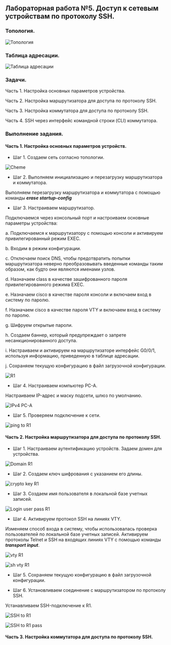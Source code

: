 ## Лабораторная работа №5. Доступ к сетевым устройствам по протоколу SSH.

### Топология.

![Топология](https://github.com/Shure0407/Network_engineer/assets/162669909/0f18e170-2491-46a1-ac97-c24ffc17f1b3)

### Таблица адресации.

![Таблица адресации](https://github.com/Shure0407/Network_engineer/assets/162669909/60cf8c08-4248-429f-aaec-cd36a46b253c)

### Задачи.
Часть 1. Настройка основных параметров устройства.

Часть 2. Настройка маршрутизатора для доступа по протоколу SSH.

Часть 3. Настройка коммутатора для доступа по протоколу SSH.

Часть 4. SSH через интерфейс командной строки (CLI) коммутатора.

### Выполнение задания.

#### Часть 1. Настройка основных параметров устройств.

- Шаг 1. Создаем сеть согласно топологии.

![Cheme](https://github.com/Shure0407/Network_engineer/assets/162669909/b6efc62f-4b1f-4d96-8fd3-c35c55ea2b63)

- Шаг 2. Выполняем инициализацию и перезагрузку маршрутизатора и коммутатора.

Выполняем перезагрузку маршрутизатора и коммутатора с помощью команды ***erase startup-config***

- Шаг 3. Настраиваем маршрутизатор.

Подключаемся через консольный порт и настроиваем основные параметры устройства:

a. Подключаемся к маршрутизатору с помощью консоли и активируем привилегированный режим EXEC.
                
b. Входим в режим конфигурации.
                
c. Отключаем поиск DNS, чтобы предотвратить попытки маршрутизатора неверно преобразовывать введенные команды таким образом, как будто они являются именами узлов.
          
d. Назначаем class в качестве зашифрованного пароля привилегированного режима EXEC.
                
e. Назначаем cisco в качестве пароля консоли и включаем вход в систему по паролю.
                
f. Назначаем cisco в качестве пароля VTY и включаем вход в систему по паролю.
                
g. Шифруем открытые пароли.
                
h. Создаем баннер, который предупреждает о запрете несанкционированного доступа.
                
i. Настраиваем и активируем на маршрутизаторе интерфейс G0/0/1, используя информацию, приведенную в таблице адресации.
                
j. Сохраняем текущую конфигурацию в файл загрузочной конфигурации.

![R1](https://github.com/Shure0407/Network_engineer/assets/162669909/227aacb7-67ae-432a-a05c-c8bf819a1096)

- Шаг 4. Настраиваем компьютер PC-A.

Настраиваем IP-адрес и маску подсети, шлюз по умолчанию.

![IPv4 PC-A](https://github.com/Shure0407/Network_engineer/assets/162669909/cc934d0c-a6b1-41fc-9e0b-2b7593e4d96b)
  
- Шаг 5. Проверяем подключение к сети.

![ping to R1](https://github.com/Shure0407/Network_engineer/assets/162669909/c085d9e1-f897-422d-a0e8-54d4a967e1f2)

#### Часть 2. Настройка маршрутизатора для доступа по протоколу SSH.

- Шаг 1. Настраиваем аутентификацию устройств.
Задаем домен для устройства.

![Domain R1](https://github.com/Shure0407/Network_engineer/assets/162669909/9460a570-ecbb-438d-9b53-c63a5777e8d8)

- Шаг 2. Создаем ключ шифрования с указанием его длины.

![crypto key R1](https://github.com/Shure0407/Network_engineer/assets/162669909/8eb07a2e-dd50-4c29-83fc-03b2735955de)

- Шаг 3. Создаем имя пользователя в локальной базе учетных записей.

![Login user pass R1](https://github.com/Shure0407/Network_engineer/assets/162669909/eb32d844-bf6a-4ab3-9e10-d36ce27cc693)

- Шаг 4. Активируем протокол SSH на линиях VTY.

Изменяем способ входа в систему, чтобы использовалась проверка пользователей по локальной базе учетных записей.
Активируем протоколы Telnet и SSH на входящих линиях VTY с помощью команды ***transport input***.

![vty R1](https://github.com/Shure0407/Network_engineer/assets/162669909/0792a63d-5957-456e-a7cc-e8681f16848a)

![sh vty R1](https://github.com/Shure0407/Network_engineer/assets/162669909/553e6955-7a00-4641-ab99-30c17e9a5e3a)

- Шаг 5. Сохраняем текущую конфигурацию в файл загрузочной конфигурации.

- Шаг 6. Установливаем соединение с маршрутизатором по протоколу SSH.

Устанавливаем SSH-подключение к R1.

![SSH to R1](https://github.com/Shure0407/Network_engineer/assets/162669909/246ba90e-01f5-489b-817c-72358ef7fc41)

![SSH to R1 pass](https://github.com/Shure0407/Network_engineer/assets/162669909/aee1a707-911e-4339-96e9-016cb7a76de7)

#### Часть 3. Настройка коммутатора для доступа по протоколу SSH.



